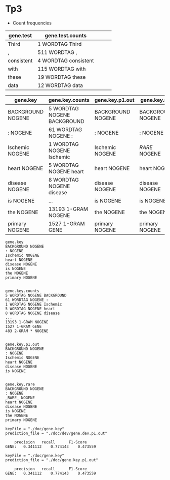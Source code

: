 # Tp3

-  Count frequencies


|gene.test|gene.test.counts|   |   |   |
|---|---|---|---|---|
| Third  |1 WORDTAG Third|   |   |   |
|,|511 WORDTAG ,|   |   |   |
|consistent |4 WORDTAG consistent|   |   |   |
|with |115 WORDTAG with|   |   |   |
|these |19 WORDTAG these|   |   |   |
|data |12 WORDTAG data|   |   |   |


|gene.key             |gene.key.counts             | gene.key.p1.out     |gene.key.rare     |
|---------------------|----------------------------|---------------------|------------------|
| BACKGROUND NOGENE   |5 WORDTAG NOGENE BACKGROUND | BACKGROUND NOGENE   |BACKGROUND NOGENE |
|: NOGENE             |61 WORDTAG NOGENE :         |: NOGENE             |: NOGENE          |
|Ischemic NOGENE      |1 WORDTAG NOGENE Ischemic   |Ischemic NOGENE      |_RARE_ NOGENE     |
|heart NOGENE         |5 WORDTAG NOGENE heart      |heart NOGENE         |heart NOGENE      |
|disease NOGENE       |8 WORDTAG NOGENE disease    |disease NOGENE       |disease NOGENE    |
|is NOGENE            |...                         |is NOGENE            |is NOGENE         |
|the NOGENE           |13193 1-GRAM NOGENE         |the NOGENE           |the NOGENE        |
|primary NOGENE       |1527 1-GRAM GENE            |primary NOGENE       |primary NOGENE    |


```
gene.key
BACKGROUND NOGENE
: NOGENE
Ischemic NOGENE
heart NOGENE
disease NOGENE
is NOGENE
the NOGENE
primary NOGENE


gene.key.counts
5 WORDTAG NOGENE BACKGROUND
61 WORDTAG NOGENE :
1 WORDTAG NOGENE Ischemic
5 WORDTAG NOGENE heart
8 WORDTAG NOGENE disease
...
13193 1-GRAM NOGENE
1527 1-GRAM GENE
483 2-GRAM * NOGENE


gene.key.p1.out
BACKGROUND NOGENE
: NOGENE
Ischemic NOGENE
heart NOGENE
disease NOGENE
is NOGENE


gene.key.rare
BACKGROUND NOGENE
: NOGENE
_RARE_ NOGENE
heart NOGENE
disease NOGENE
is NOGENE
the NOGENE
primary NOGENE
```


```
keyFile = "./doc/gene.key"
prediction_file = "./doc/dev/gene.dev.p1.out"
```
```
	precision 	recall 		F1-Score
GENE:	0.341112	0.774143	0.473559
```


```
keyFile = "./doc/gene.key"
prediction_file = "./doc/gene.key.p1.out"
```
```
	precision 	recall 		F1-Score
GENE:	0.341112	0.774143	0.473559
```